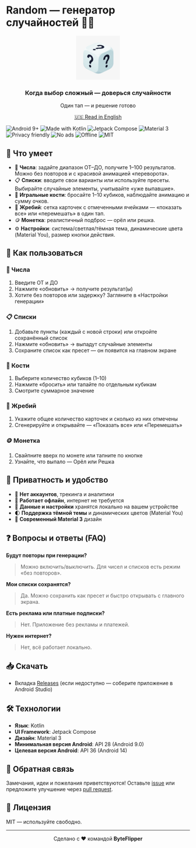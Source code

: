 # Random — генератор случайностей 🎲✨

<div align="center">
  <img src="app/src/main/ic_launcher-playstore.png" alt="Random App Logo" width="120" height="120">
  <h3>Когда выбор сложный — доверься случайности</h3>
  <p>Один тап — и решение готово</p>
  <p><a href="README_EN.md">🇺🇸 Read in English</a></p>
</div>

![Android 9+](https://img.shields.io/badge/Android-9%2B-3DDC84?logo=android&logoColor=white)
![Made with Kotlin](https://img.shields.io/badge/Made%20with-Kotlin-7F52FF?logo=kotlin&logoColor=white)
![Jetpack Compose](https://img.shields.io/badge/Jetpack%20Compose-UI-4285F4)
![Material 3](https://img.shields.io/badge/Material%203-Design-FF6F00)
![Privacy friendly](https://img.shields.io/badge/Privacy-friendly-00BFA5)
![No ads](https://img.shields.io/badge/No%20ads-%20-4CAF50)
![Offline](https://img.shields.io/badge/Works-Offline-795548)
![MIT](https://img.shields.io/badge/License-MIT-black)

## 🚀 Что умеет

- 🔢 **Числа**: задайте диапазон ОТ–ДО, получите 1–100 результатов. Можно без повторов и с красивой анимацией «переворота».
- 📋 **Списки**: вводите свои варианты или используйте пресеты. Выбирайте случайные элементы, учитывайте «уже выпавшие».
- 🎲 **Игральные кости**: бросайте 1–10 кубиков, наблюдайте анимацию и сумму очков.
- 🎯 **Жребий**: сетка карточек с отмеченными ячейками — «показать все» или «перемешать» в один тап.
- 🪙 **Монетка**: реалистичный подброс — орёл или решка.
- ⚙️ **Настройки**: система/светлая/тёмная тема, динамические цвета (Material You), размер кнопки действия.

## 📱 Как пользоваться

### 🔢 Числа
1. Введите ОТ и ДО
2. Нажмите «обновить» → получите результат(ы)
3. Хотите без повторов или задержку? Загляните в «Настройки генерации»

### 📋 Списки
1. Добавьте пункты (каждый с новой строки) или откройте сохранённый список
2. Нажмите «обновить» → выпадут случайные элементы
3. Сохраните список как пресет — он появится на главном экране

### 🎲 Кости
1. Выберите количество кубиков (1–10)
2. Нажмите «бросить» или тапайте по отдельным кубикам
3. Смотрите суммарное значение

### 🎯 Жребий
1. Укажите общее количество карточек и сколько из них отмечены
2. Сгенерируйте и открывайте — «Показать все» или «Перемешать»

### 🪙 Монетка
1. Свайпните вверх по монете или тапните по кнопке
2. Узнайте, что выпало — Орёл или Решка

## 🔐 Приватность и удобство

- 🔐 **Нет аккаунтов**, трекинга и аналитики
- 📵 **Работает офлайн**, интернет не требуется
- 💾 **Данные и настройки** хранятся локально на вашем устройстве
- 🌓 **Поддержка тёмной темы** и динамических цветов (Material You)
- 🎨 **Современный Material 3** дизайн

## ❓ Вопросы и ответы (FAQ)

**Будут повторы при генерации?**
> Можно включить/выключить. Для чисел и списков есть режим «без повторов».

**Мои списки сохранятся?**
> Да. Можно сохранить как пресет и быстро открывать с главного экрана.

**Есть реклама или платные подписки?**
> Нет. Приложение без рекламы и платежей.

**Нужен интернет?**
> Нет, всё работает локально.

## 📥 Скачать

- Вкладка [Releases](https://github.com/ByteFlipper-58/Random/releases) (если недоступно — соберите приложение в Android Studio)

## 🛠 Технологии

- **Язык**: Kotlin
- **UI Framework**: Jetpack Compose
- **Дизайн**: Material 3
- **Минимальная версия Android**: API 28 (Android 9.0)
- **Целевая версия Android**: API 36 (Android 14)

## 🤝 Обратная связь

Замечания, идеи и пожелания приветствуются! Оставьте [issue](https://github.com/ByteFlipper-58/Random/issues) или предложите улучшение через [pull request](https://github.com/ByteFlipper-58/Random/pulls).

## 📄 Лицензия

MIT — используйте свободно.

---

<div align="center">
  <p>Сделано с ❤️ командой <strong>ByteFlipper</strong></p>
</div>
